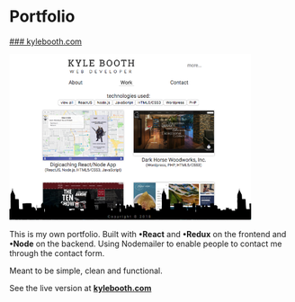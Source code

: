 # Portfolio
[### kylebooth.com](http://www.kylebooth.com "Kyle Booth's Portfolio")

<img src="https://github.com/kbooth1000/portfolio-site/blob/master/server/client/src/components/images/projectImages/screenshot-portfolio.png?raw=true" width="430" />

This is my own portfolio. Built with <strong>•React</strong> and <strong>•Redux</strong> on the frontend and <strong>•Node</strong> on the backend. Using Nodemailer to enable people to contact me through the contact form.

Meant to be simple, clean and functional.

See the live version at [**kylebooth.com**](http://www.kylebooth.com "Kyle Booth's Portfolio")

